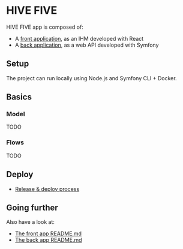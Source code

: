 HIVE FIVE
======

HIVE FIVE app is composed of:

- A [front application](./front/README.md), as an IHM developed with React
- A [back application](./back/README.md), as a web API developed with Symfony

## Setup

The project can run locally using Node.js and Symfony CLI + Docker.

## Basics

### Model

TODO

### Flows

TODO

## Deploy

- [Release & deploy process](./docs/release+deploy.md)

## Going further

Also have a look at:

- [The front app README.md](./front/README.md)
- [The back app README.md](./back/README.md)
